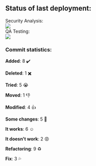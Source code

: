 ## Status of last deployment:
Security Analysis:<br>
<img src="https://github.com/ulyanovskk/lab5/workflows/CodeQL/badge.svg"></br>
QA Testing:<br>
<img src="https://github.com/ulyanovskk/lab5/workflows/Testing/badge.svg"></br>

### Commit statistics:

**Added**: 8 :heavy_check_mark:

**Deleted**: 1 :heavy_multiplication_x:

**Tried**: 5 :sob:

**Moved**: 1 :-1:

**Modified**: 4 :+1:

**Some changes**: 5 :hankey:

**It works**: 6 :relaxed:

**It doesn't work**: 2 :rage:

**Refactoring**: 9 :recycle:

**Fix**: 3 :sweat_drops:
